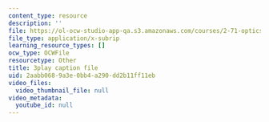 ```yaml
---
content_type: resource
description: ''
file: https://ol-ocw-studio-app-qa.s3.amazonaws.com/courses/2-71-optics-spring-2009/2aabb0689a3e0bb4a290dd2b11ff11eb_MK5uZttfWfM.srt
file_type: application/x-subrip
learning_resource_types: []
ocw_type: OCWFile
resourcetype: Other
title: 3play caption file
uid: 2aabb068-9a3e-0bb4-a290-dd2b11ff11eb
video_files:
  video_thumbnail_file: null
video_metadata:
  youtube_id: null
---
```

